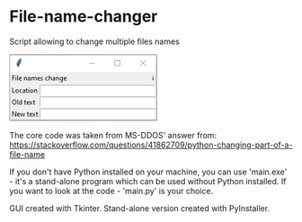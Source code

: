 # File-name-changer
Script allowing to change multiple files names

![Screenshot](/Screenshot.jpg)

The core code was taken from MS-DDOS' answer from: https://stackoverflow.com/questions/41862709/python-changing-part-of-a-file-name

If you don't have Python installed on your machine, you can use 'main.exe' - it's a stand-alone program which can be used without Python installed.
If you want to look at the code - 'main.py' is your choice.

GUI created with Tkinter.
Stand-alone version created with PyInstaller.
